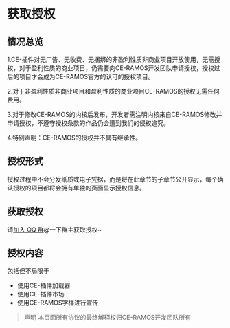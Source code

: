 # 获取授权
## 情况总览
1.CE-插件对无广告、无收费、无捆绑的非盈利性质非商业项目开放使用，无需授权，对于盈利性质的商业项目，仍需要向CE-RAMOS开发团队申请授权，授权过后的项目才会成为CE-RAMOS官方的认可的授权项目。

2.对于非盈利性质非商业项目和盈利性质的商业项目CE-RAMOS的授权无需任何费用。

3.对于修改CE-RAMOS的内核后发布，开发者需注明内核来自CE-RAMOS修改并申请授权，不遵守授权条款的作品仍会遭到我们的侵权追究。

4.特别声明：CE-RAMOS的授权并不具有继承性。
## 授权形式
授权过程中不会分发纸质或电子凭据，而是将在此章节的子章节公开显示，每个确认授权的项目都将会拥有单独的页面显示授权信息。
## 获取授权
请[加入 QQ 群](https://qm.qq.com/q/oN41zeUcyk)@一下群主获取授权~
## 授权内容
包括但不局限于
- 使用CE-插件加载器
- 使用CE-插件市场
- 使用CE-RAMOS字样进行宣传
>声明 本页面所有协议的最终解释权归CE-RAMOS开发团队所有